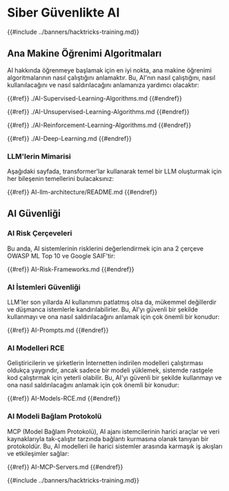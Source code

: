 # Siber Güvenlikte AI

{{#include ../banners/hacktricks-training.md}}

## Ana Makine Öğrenimi Algoritmaları

AI hakkında öğrenmeye başlamak için en iyi nokta, ana makine öğrenimi algoritmalarının nasıl çalıştığını anlamaktır. Bu, AI'nın nasıl çalıştığını, nasıl kullanılacağını ve nasıl saldırılacağını anlamanıza yardımcı olacaktır:

{{#ref}}
./AI-Supervised-Learning-Algorithms.md
{{#endref}}

{{#ref}}
./AI-Unsupervised-Learning-Algorithms.md
{{#endref}}

{{#ref}}
./AI-Reinforcement-Learning-Algorithms.md
{{#endref}}

{{#ref}}
./AI-Deep-Learning.md
{{#endref}}

### LLM'lerin Mimarisi

Aşağıdaki sayfada, transformer'lar kullanarak temel bir LLM oluşturmak için her bileşenin temellerini bulacaksınız:

{{#ref}}
AI-llm-architecture/README.md
{{#endref}}

## AI Güvenliği

### AI Risk Çerçeveleri

Bu anda, AI sistemlerinin risklerini değerlendirmek için ana 2 çerçeve OWASP ML Top 10 ve Google SAIF'tir:

{{#ref}}
AI-Risk-Frameworks.md
{{#endref}}

### AI İstemleri Güvenliği

LLM'ler son yıllarda AI kullanımını patlatmış olsa da, mükemmel değillerdir ve düşmanca istemlerle kandırılabilirler. Bu, AI'yı güvenli bir şekilde kullanmayı ve ona nasıl saldırılacağını anlamak için çok önemli bir konudur:

{{#ref}}
AI-Prompts.md
{{#endref}}

### AI Modelleri RCE

Geliştiricilerin ve şirketlerin İnternetten indirilen modelleri çalıştırması oldukça yaygındır, ancak sadece bir modeli yüklemek, sistemde rastgele kod çalıştırmak için yeterli olabilir. Bu, AI'yı güvenli bir şekilde kullanmayı ve ona nasıl saldırılacağını anlamak için çok önemli bir konudur:

{{#ref}}
AI-Models-RCE.md
{{#endref}}

### AI Modeli Bağlam Protokolü

MCP (Model Bağlam Protokolü), AI ajanı istemcilerinin harici araçlar ve veri kaynaklarıyla tak-çalıştır tarzında bağlantı kurmasına olanak tanıyan bir protokoldür. Bu, AI modelleri ile harici sistemler arasında karmaşık iş akışları ve etkileşimler sağlar:

{{#ref}}
AI-MCP-Servers.md
{{#endref}}

{{#include ../banners/hacktricks-training.md}}
